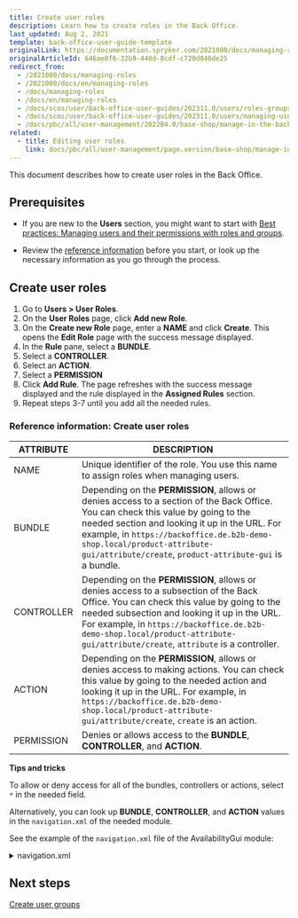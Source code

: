 ```yaml
---
title: Create user roles
description: Learn how to create roles in the Back Office.
last_updated: Aug 2, 2021
template: back-office-user-guide-template
originalLink: https://documentation.spryker.com/2021080/docs/managing-roles
originalArticleId: 646ae8f6-32b9-440d-8cdf-c720d046de25
redirect_from:
  - /2021080/docs/managing-roles
  - /2021080/docs/en/managing-roles
  - /docs/managing-roles
  - /docs/en/managing-roles
  - /docs/scos/user/back-office-user-guides/202311.0/users/roles-groups-and-users/managing-roles.html
  - /docs/scos/user/back-office-user-guides/202311.0/users/managing-user-roles/creating-user-roles.html
  - /docs/pbc/all/user-management/202204.0/base-shop/manage-in-the-back-office/manage-user-roles/create-user-roles.html
related:
  - title: Editing user roles
    link: docs/pbc/all/user-management/page.version/base-shop/manage-in-the-back-office/manage-user-roles/edit-user-roles.html
---
```


This document describes how to create user roles in the Back Office.

## Prerequisites

* If you are new to the **Users** section, you might want to start with [Best practices: Managing users and their permissions with roles and groups](/docs/pbc/all/user-management/{{page.version}}/base-shop/manage-in-the-back-office/best-practices-manage-users-and-their-permissions-with-roles-and-groups.html).

* Review the [reference information](#reference-information-create-user-roles) before you start, or look up the necessary information as you go through the process.

## Create user roles

1. Go to **Users&nbsp;<span aria-label="and then">></span> User Roles**.
2. On the **User Roles** page, click **Add new Role**.
3. On the **Create new Role** page, enter a **NAME** and click **Create**.
    This opens the **Edit Role** page with the success message displayed.
4. In the **Rule** pane, select a **BUNDLE**.
5. Select a **CONTROLLER**.
6. Select an **ACTION**.
7. Select a **PERMISSION**
8. Click **Add Rule**.
      The page refreshes with the success message displayed and the rule displayed in the **Assigned Rules** section.
9. Repeat steps 3-7 until you add all the needed rules.


### Reference information: Create user roles

| ATTRIBUTE | DESCRIPTION |
| --- | --- |
| NAME | Unique identifier of the role. You use this name to assign roles when managing users. |
| BUNDLE | Depending on the **PERMISSION**, allows or denies access to a section of the Back Office. You can check this value by going to the needed section and looking it up in the URL. For example, in `https://backoffice.de.b2b-demo-shop.local/product-attribute-gui/attribute/create`, `product-attribute-gui` is a bundle. |
| CONTROLLER | Depending on the **PERMISSION**, allows or denies access to a subsection of the Back Office. You can check this value by going to the needed subsection and looking it up in the URL. For example, in `https://backoffice.de.b2b-demo-shop.local/product-attribute-gui/attribute/create`, `attribute` is a controller. |
| ACTION | Depending on the **PERMISSION**, allows or denies access to making actions. You can check this value by going to the needed action and looking it up in the URL. For example, in `https://backoffice.de.b2b-demo-shop.local/product-attribute-gui/attribute/create`, `create` is an action.
| PERMISSION | Denies or allows access to the **BUNDLE**, **CONTROLLER**, and **ACTION**. |

**Tips and tricks**

To allow or deny access for all of the bundles, controllers or actions, select `*` in the needed field.

Alternatively, you can look up **BUNDLE**, **CONTROLLER**, and **ACTION** values in the `navigation.xml` of the needed module.

See the example of the `navigation.xml` file of the AvailabilityGui module:

<details>
<summary>navigation.xml</summary>

```xml
<?xml version="1.0" encoding="UTF-8"?>
<config>
    <product>
        <pages>
            <AvailabilityGui>
                <label>Availability</label>
                <title>Availability</title>
                <bundle>availability-gui</bundle>
                <controller>index</controller>
                <action>index</action>
                <pages>
                    <product-availability>
                        <label>Product Availability</label>
                        <title>Product Availability</title>
                        <bundle>availability-gui</bundle>
                        <controller>index</controller>
                        <action>view</action>
                        <visible>0</visible>
                    </product-availability>

                    <stock-edit>
                        <label>Edit Stock</label>
                        <title>Edit Stock</title>
                        <bundle>availability-gui</bundle>
                        <controller>index</controller>
                        <action>edit</action>
                        <visible>0</visible>
                    </stock-edit>
                </pages>
            </AvailabilityGui>
        </pages>
    </product>
</config>
```
</details>


## Next steps

[Create user groups](/docs/pbc/all/user-management/{{page.version}}/base-shop/manage-in-the-back-office/manage-user-groups/create-user-groups.html)
